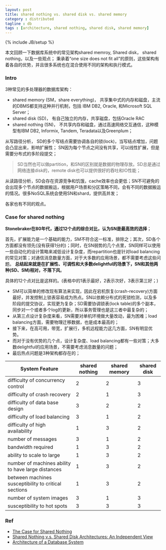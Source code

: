 ```yaml
---
layout: post
title: shared nothing vs. shared disk vs. shared memory
category : distributed 
tagline : db
tags : [architecture, shared nothing, shared disk, shared memory]
---
```

{% include JB/setup %}


本文回顾一下数据库系统中的常见架构shared memroy,  Shared disk， shared nothing，以及一些观点；
秉承着“one size does not fit all”的原则，这些架构有着各自的优势，并且很多系统也在混合使用不同的架构和执行模式。

### Intro
3种常见的多处理器的数据库架构：
* shared memory (SM，share everything)， 共享集中式的内存和磁盘，主流的DBMS都支持这种并行机制，包括 IBM DB2,
  Oracle, 和Microsoft SQL Server；
* shared disk (SD)， 有自己独立的内存，共享磁盘，包括Oracle RAC
* shared nothing (SN)， 不共享内存和磁盘，通过高速网络交互通信，这种模型有IBM DB2, Informix, Tandem,  Teradata以及Greenplum；

从写路径分析， SD的多个写结点需要协调各自的锁(lock)，当写结点增加，问题会凸显出来，影响扩展性； SN因为每个节点之间没有共享，可以线性扩展，但是需要分布式的多阶段提交；
> SD当然也可以做partition，和SN的区别就是数据的物理存放。SD总是通过网络连接disk的，remote disk也可以提供很好的吞吐和IO性能；

从读路径分析，SD会存在资源竞争和饥饿，cache效率也会更低；SN不可避免的会出现多个节点的数据搬运，根据用户场景和分区策略不同，会有不同的数据搬运的情况。很多NoSQL系统会使用SN和shard，提供高并发；

各家也有不同的观点。

### Case for shared nothing

**Stonebraker在80年代，通过12个点的综合对比，认为SN是最高效的选择**；

首先，扩展能力是一个基础的能力，SM不符合这一标准，排除之；其次，SD各个方面都没有领先(没有获得1分的)；同时，在SN弱势的几个点里，SN同样可以使用一些自动化的设计策略来减低设计复杂度，而repartition也是针对load balancing的常见对策；对通信消息数量方面，对于大多数的应用场景，都不需要考虑这些问题。
**总结起来就是在扩展性、可调性和大多数delightful的场景下，SN和其他两种(SD、SM)相对，不落下风**。

具体的12个点对比是这样的。(表格中的1表示最好，2表示次好，3表示第三好；)
* SM可以简单的修改现有算法来实现，因此在宕机恢复(crash-recovery)方面最好，并发控制上锁表容易成为热点。SN以依赖分布式的死锁检测，以及多阶段的提交协议，实现更为复杂；SD需要协调锁表(lock table)的多个副本，同步对一个或者多个log的更新，所以事务管理也是这三者中最复杂的；
* 从第三点设计复杂度来看，SN需要对单机环境做大量改动，最为困难；load balancing方面，需要物理迁移数据，也是成本最高的；
* 接下来，在高可用，带宽，扩展行，多机远程能力这几方面，SN有明显优势。
* 而对于没有优势的几个点，设计复杂度、load balancing都有一些对策；大多数delightful的应用场景，不需要考虑消息数量的问题；
* 最后热点问题是3种架构都存在的；

| System Feature                           | shared nothing | shared memory | shared disk |
| ---------------------------------------- | -------------- | ------------- | ----------- |
| difficulty of concurrency control        | 2              | 2             | 3           |
| difficulty of crash recovery             | 2              | 1             | 3           |
| difficulty of data base design           | 3              | 2             | 2           |
| difficulty of load balancing             | 3              | 1             | 2           |
| difficulty of high availability          | 1              | 3             | 2           |
| number of messages                       | 3              | 1             | 2           |
| bandwidth required                       | 1              | 3             | 2           |
| ability to scale to large                | 1              | 3             | 2           |
| number of machines ability to have large distances | 1              | 3             | 2           |
| between machines susceptibility to critical sections | 1              | 3             | 2           |
| number of system images                  | 3              | 1             | 3           |
| susceptibility to hot spots              | 3              | 3             | 3           |

### Ref

* [The Case for Shared Nothing](http://db.cs.berkeley.edu/papers/hpts85-nothing.pdf)
* [Shared Nothing v.s. Shared Disk Architectures: An Independent View](http://www.benstopford.com/2009/11/24/understanding-the-shared-nothing-architecture/)
* [Architecture of a Database System](http://db.cs.berkeley.edu/papers/fntdb07-architecture.pdf)
